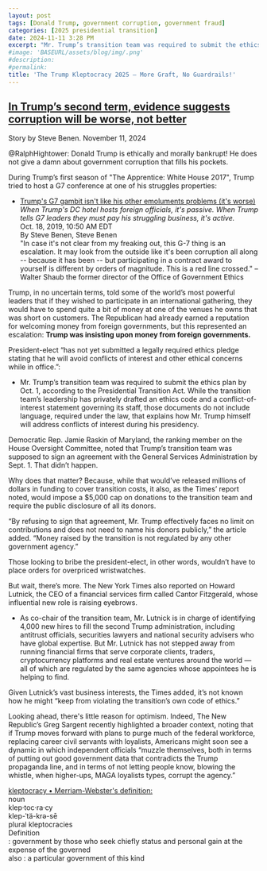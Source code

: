 ```yaml
---
layout: post
tags: [Donald Trump, government corruption, government fraud]
categories: [2025 presidential transition]
date: 2024-11-11 3:28 PM
excerpt: "Mr. Trump’s transition team was required to submit the ethics plan by Oct. 1, according to the Presidential Transition Act. While the transition team’s leadership has privately drafted an ethics code and a conflict-of-interest statement governing its staff, those documents do not include language, required under the law, that explains how Mr. Trump himself will address conflicts of interest during his presidency."
#image: 'BASEURL/assets/blog/img/.png'
#description:
#permalink:
title: 'The Trump Kleptocracy 2025 – More Graft, No Guardrails!'
---
```



## [In Trump’s second term, evidence suggests corruption will be worse, not better](https://www.msnbc.com/rachel-maddow-show/maddowblog/trumps-second-term-evidence-suggests-corruption-will-worse-not-better-rcna179589)

Story by Steve Benen. November 11, 2024

@RalphHightower: Donald Trump is ethically and morally bankrupt! He does not give a damn about government corruption that fills his pockets. 

During Trump’s first season of "The Apprentice: White House 2017", Trump tried to host a G7 conference at one of his struggles properties:

- [Trump's G7 gambit isn't like his other emoluments problems (it's worse)](https://www.msnbc.com/rachel-maddow-show/trumps-g7-gambit-isnt-his-other-emoluments-problems-its-worse-msna1292781)<br /> *When Trump's DC hotel hosts foreign officials, it's passive. When Trump tells G7 leaders they must pay his struggling business, it's active.* <br />Oct. 18, 2019, 10:50 AM EDT<br />By Steve Benen, Steve Benen<br />"In case it's not clear from my freaking out, this G-7 thing is an escalation. It may look from the outside like it's been corruption all along -- because it has been -- but participating in a contract award to yourself is different by orders of magnitude. This is a red line crossed." – Walter Shaub the former director of the Office of Government Ethics

Trump, in no uncertain terms, told some of the world’s most powerful leaders that if they wished to participate in an international gathering, they would have to spend quite a bit of money at one of the venues he owns that was short on customers. The Republican had already earned a reputation for welcoming money from foreign governments, but this represented an escalation: **Trump was insisting upon money from foreign governments.**

President-elect “has not yet submitted a legally required ethics pledge stating that he will avoid conflicts of interest and other ethical concerns while in office.”:

- Mr. Trump’s transition team was required to submit the ethics plan by Oct. 1, according to the Presidential Transition Act. While the transition team’s leadership has privately drafted an ethics code and a conflict-of-interest statement governing its staff, those documents do not include language, required under the law, that explains how Mr. Trump himself will address conflicts of interest during his presidency.

Democratic Rep. Jamie Raskin of Maryland, the ranking member on the House Oversight Committee, noted that Trump’s transition team was supposed to sign an agreement with the General Services Administration by Sept. 1. That didn’t happen.

Why does that matter? Because, while that would’ve released millions of dollars in funding to cover transition costs, it also, as the Times’ report noted, would impose a $5,000 cap on donations to the transition team and require the public disclosure of all its donors.

“By refusing to sign that agreement, Mr. Trump effectively faces no limit on contributions and does not need to name his donors publicly,” the article added. “Money raised by the transition is not regulated by any other government agency.”

Those looking to bribe the president-elect, in other words, wouldn’t have to place orders for overpriced wristwatches.

But wait, there’s more. The New York Times also reported on Howard Lutnick, the CEO of a financial services firm called Cantor Fitzgerald, whose influential new role is raising eyebrows.

- As co-chair of the transition team, Mr. Lutnick is in charge of identifying 4,000 new hires to fill the second Trump administration, including antitrust officials, securities lawyers and national security advisers who have global expertise. But Mr. Lutnick has not stepped away from running financial firms that serve corporate clients, traders, cryptocurrency platforms and real estate ventures around the world — all of which are regulated by the same agencies whose appointees he is helping to find.

Given Lutnick’s vast business interests, the Times added, it’s not known how he might “keep from violating the transition’s own code of ethics.”

Looking ahead, there's little reason for optimism. Indeed, The New Republic’s Greg Sargent recently highlighted a broader context, noting that if Trump moves forward with plans to purge much of the federal workforce, replacing career civil servants with loyalists, Americans might soon see a dynamic in which independent officials “muzzle themselves, both in terms of putting out good government data that contradicts the Trump propaganda line, and in terms of not letting people know, blowing the whistle, when higher-ups, MAGA loyalists types, corrupt the agency.”

[kleptocracy • Merriam-Webster's definition:](http://www.merriam-webster.com/dictionary/kleptocracy)<br />noun<br />klep·​toc·​ra·​cy <br /> klep-ˈtä-krə-sē <br />plural klep​toc​ra​cies<br />Definition<br />: government by those who seek chiefly status and personal gain at the expense of the governed<br />also : a particular government of this kind

